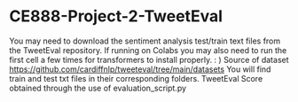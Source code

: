 # CE888-Project-2-TweetEval
You may need to download the sentiment analysis test/train text files from the TweetEval repository. If running on Colabs you may also need to run the first cell a few times for transformers to install properly. : )
Source of dataset https://github.com/cardiffnlp/tweeteval/tree/main/datasets
You will find train and test txt files in their corresponding folders.
TweetEval Score obtained through the use of evaluation_script.py
